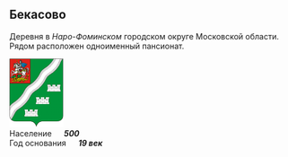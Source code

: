 <!--2023-08-30 21:45:23-->
## Бекасово
Деревня в *Наро-Фоминском* городском округе Московской области.
Рядом расположен одноименный пансионат.

<img src="./Naro-Fominsk.gif" width="96px"><br>
Население &emsp; ***500*** &emsp;<br>
Год&nbsp;основания &emsp; ***19 век***